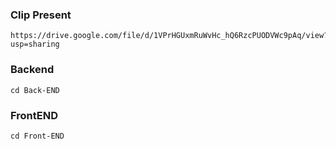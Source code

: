 ### Clip Present ###

```
https://drive.google.com/file/d/1VPrHGUxmRuWvHc_hQ6RzcPUODVWc9pAq/view?usp=sharing
```

### Backend ###

```
cd Back-END
```

### FrontEND ###

```
cd Front-END
```
